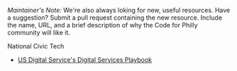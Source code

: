 _Maintainer's Note:_ 
We're also always loking for new, useful resources. Have a suggestion? Submit a pull request containing the new resource. Include the name, URL, and a brief description of why the Code for Philly community will like it. 


National Civic Tech 
- [US Digital Service's Digital Services Playbook](https://playbook.cio.gov/)
